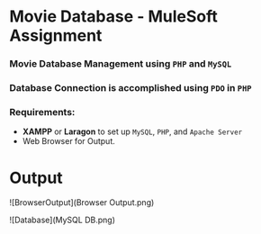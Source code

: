 # Movie Database - MuleSoft Assignment


### Movie Database Management using `PHP` and `MySQL`

### Database Connection is accomplished using `PDO` in `PHP`

### Requirements:

* **XAMPP** or **Laragon** to set up `MySQL`, `PHP`, and `Apache Server`
* Web Browser for Output.


# Output

![BrowserOutput](Browser Output.png)

![Database](MySQL DB.png)

